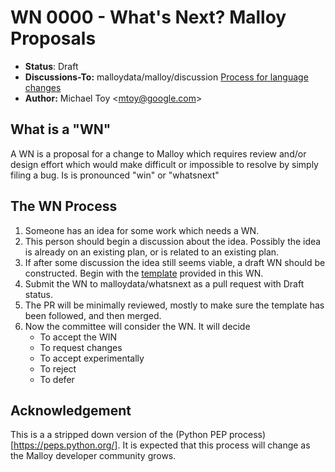# WN 0000 - What's Next? Malloy Proposals

- **Status**: Draft
- **Discussions-To:**  malloydata/malloy/discussion [Process for language changes](https://github.com/malloydata/malloy/discussions/1400)
- **Author:** Michael Toy \<mtoy@google.com>

## What is a "WN"

A WN is a proposal for a change to Malloy which requires review and/or design effort which would make difficult or impossible to resolve by simply filing a bug. Is is pronounced "win" or "whatsnext"

## The WN Process

1. Someone has an idea for some work which needs a WN.
2. This person should begin a discussion about the idea. Possibly the idea is already on
   an existing plan, or is related to an existing plan.
3. If after some discussion the idea still seems viable, a draft WN should be constructed. Begin with the [template](wn-template.md) provided in this WN.
5. Submit the WN to malloydata/whatsnext as a pull request with Draft status.
6. The PR will be minimally reviewed, mostly to make sure the template has been followed, and then merged.
7. Now the committee will consider the WN. It will decide
    * To accept the WIN
    * To request changes
    * To accept experimentally
    * To reject
    * To defer

## Acknowledgement

This is a a stripped down version of the (Python PEP process)[https://peps.python.org/]. It is expected that this process will change as the Malloy developer community grows.
